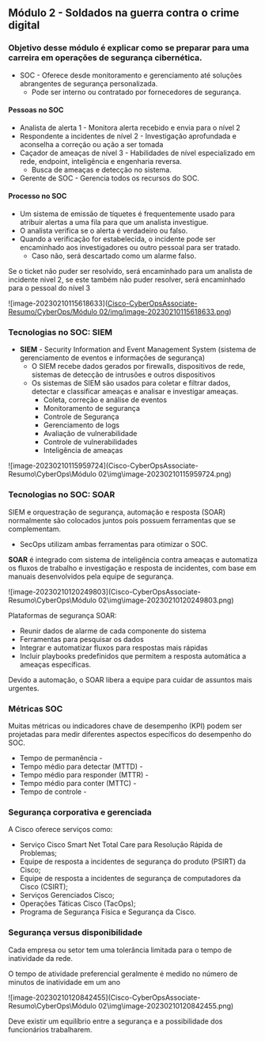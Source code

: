 ## Módulo 2 - Soldados na guerra contra o crime digital

### Objetivo desse módulo é explicar como se preparar para uma carreira em operações de segurança cibernética.

* SOC - Oferece desde monitoramento e gerenciamento até soluções abrangentes de segurança personalizada.
  * Pode ser interno ou contratado por fornecedores de segurança.

#### Pessoas no SOC

* Analista de alerta 1 - Monitora alerta recebido e envia para o nível 2
* Respondente a incidentes de nível 2 - Investigação aprofundada e aconselha a correção ou ação a ser tomada
* Caçador de ameaças de nível 3 - Habilidades de nível especializado em rede, endpoint, inteligência e engenharia reversa.
  * Busca de ameaças e detecção no sistema.
* Gerente de SOC - Gerencia todos os recursos do SOC.

#### Processo no SOC

* Um sistema de emissão de tíquetes é frequentemente usado para atribuir alertas a uma fila para que um analista investigue.
* O analista verifica se o alerta é verdadeiro ou falso.
* Quando a verificação for estabelecida, o incidente pode ser encaminhado aos investigadores ou outro pessoal para ser tratado.
  * Caso não, será descartado como um alarme falso.

Se o ticket não puder ser resolvido, será encaminhado para um analista de incidente nivel 2, se este também não puder resolver, será encaminhado para o pessoal do nível 3



![image-20230210115618633]([Cisco-CyberOpsAssociate-Resumo/CyberOps/Módulo 02/img/image-20230210115618633.png](https://github.com/DanFelp/Cisco-CyberOpsAssociate-Resumo/blob/main/M%C3%B3dulo%2002/img/image-20230210115618633.png))



### Tecnologias no SOC: SIEM

* **SIEM** - Security Information and Event Management System (sistema de gerenciamento de eventos e informações de segurança)
  * O SIEM recebe dados gerados por firewalls, dispositivos de rede, sistemas de detecção de intrusões e outros dispositivos
  * Os sistemas de SIEM são usados para coletar e filtrar dados, detectar e classificar ameaças e analisar e investigar ameaças.
    * Coleta, correção e análise de eventos
    * Monitoramento de segurança
    * Controle de Segurança
    * Gerenciamento de logs
    * Avaliação de vulnerabilidade
    * Controle de vulnerabilidades
    * Inteligência de ameaças

![image-20230210115959724](Cisco-CyberOpsAssociate-Resumo\CyberOps\Módulo 02\img\image-20230210115959724.png)



### Tecnologias no SOC: SOAR

SIEM e orquestração de segurança, automação e resposta (SOAR) normalmente são colocados juntos pois possuem ferramentas que se complementam.

* SecOps utilizam ambas ferramentas para otimizar o SOC.

**SOAR** é integrado com sistema de inteligência contra ameaças e automatiza os fluxos de trabalho e investigação e resposta de incidentes, com base em manuais desenvolvidos pela equipe de segurança.

![image-20230210120249803](Cisco-CyberOpsAssociate-Resumo\CyberOps\Módulo 02\img\image-20230210120249803.png)

Plataformas de segurança SOAR:

* Reunir dados de alarme de cada componente do sistema
* Ferramentas para pesquisar os dados
* Integrar e automatizar fluxos para respostas mais rápidas
* Incluir playbooks predefinidos que permitem a resposta automática a ameaças específicas.



Devido a automação, o SOAR libera a equipe para cuidar de assuntos mais urgentes.



### Métricas SOC



Muitas métricas ou indicadores chave de desempenho (KPI) podem ser projetadas para medir diferentes aspectos específicos do desempenho do SOC.

* Tempo de permanência - 
* Tempo médio para detectar (MTTD) - 
* Tempo médio para responder (MTTR) - 
* Tempo médio para conter (MTTC) - 
* Tempo de controle - 



### Segurança corporativa e gerenciada

A Cisco oferece serviços como:

- Serviço Cisco Smart Net Total Care para Resolução Rápida de Problemas;
- Equipe de resposta a incidentes de segurança do produto (PSIRT) da Cisco;
- Equipe de resposta a incidentes de segurança de computadores da Cisco (CSIRT);
- Serviços Gerenciados Cisco;
- Operações Táticas Cisco (TacOps);
- Programa de Segurança Física e Segurança da Cisco.



### Segurança versus disponibilidade

Cada empresa ou setor tem uma tolerância limitada para o tempo de inatividade da rede.

O tempo de atividade preferencial geralmente é medido no número de minutos de inatividade em um ano

![image-20230210120842455](Cisco-CyberOpsAssociate-Resumo\CyberOps\Módulo 02\img\image-20230210120842455.png)



Deve existir um equilíbrio entre a segurança e a possibilidade dos funcionários trabalharem.
